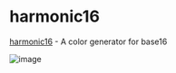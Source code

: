 harmonic16
==========

[harmonic16](http://janniks.github.io/harmonic16) - A color generator for base16

![image](http://cl.ly/image/0R3F1x0P0s3N/harmonic16_scr.png)